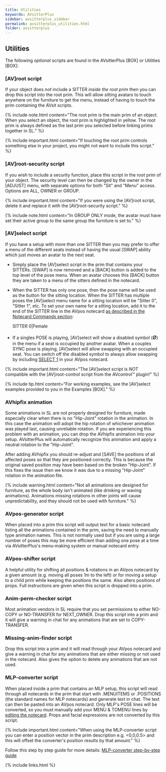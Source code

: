 ```yaml
---
title: Utilities
keywords: AVsitterPlus
sidebar: avsitterplus_sidebar
permalink: avsitterplus_utilities.html
folder: avsitterplus
---
```


## Utilities

The following *optional* scripts are found in the AVsitterPlus [BOX] or Utilities [BOX]:

### [AV]root script
If your object does *not* include a SITTER *inside the root prim* then you can drop this script into the root prim. This will allow sitting avatars to touch anywhere on the furniture to get the menu, instead of having to touch the prim containing the AVsit scripts.

{% include note.html content="The root prim is the main prim of an object. When you select an object, the root prim is highlighted in yellow. The root prim is always defined as the last prim you selected before linking prims together in SL." %}

{% include important.html content="If touching the root prim controls something else in your project, you might not want to include this script." %}

### [AV]root-security script
If you wish to include a security function, place this script in the root prim of your object. The security level can then be changed by the owner in the [ADJUST] menu, with separate options for both "Sit" and "Menu" access. Options are ALL, OWNER or GROUP.

{% include important.html content="If you were using the [AV]root script, delete it and replace it with the [AV]root-security script." %}

{% include note.html content="In GROUP ONLY mode, the avatar must have set their active group to the same group the furniture is set to." %}

### [AV]select script
If you have a setup with more than one SITTER then you may prefer to offer a menu of the different seats instead of having the usual [SWAP] ability which just moves an avatar to the next seat.

- Simply place the [AV]select script in the prim that contains your SITTERs. [SWAP] is now removed and a [BACK] button is added to the top level of the pose menu. When an avatar chooses this [BACK] button they are taken to a menu of the sitters defined in the notecard.
- When the SITTER has only one pose, then the pose name will be used as the button for the sitting location. When the SITTER has multiple poses the [AV]select menu name for a sitting location will be "Sitter 0", "Sitter 1", etc. To set your own name for a sitting location, add it to the end of the SITTER line in the AVpos notecard [as described in the Notecard Commands section](/avsitterplus_avpos.html#sitter):

    SITTER 0|Female

- If a singles POSE is playing, [AV]select will show a disabled symbol (<span style="font-size:150%;">&oslash;</span>) in the menu if a seat is occupied by another avatar. When a couples SYNC pose is playing, [AV]select will allow swapping with an occupied seat. You can switch off the disabled symbol to always allow swapping by including [SELECT 1](/avsitterplus_avpos.html#select) in your AVpos notecard.

{% include important.html content="The [AV]select script is *NOT* compatible with the [AV]root-control script from the AVcontrol&trade; plugin!" %}

{% include tip.html content="For working examples, see the [AV]select examples provided to you in the Examples [BOX]." %}

### AVhipfix animation
Some animations in SL are not properly designed for furniture, made especially clear when there is no "Hip-Joint" rotation in the animation. In this case the animation will adopt the hip rotation of whichever animation was played last, causing unreliable rotation. If you are experiencing this problem with an animation, you can drop the AVhipfix animation into your setup. AVsitterPlus will automatically recognize this animation and apply a neutral rotation to the "Hip-Joint".

After adding AVhipfix you should re-adjust and [SAVE] the positions of all affected poses so that they are positioned correctly. This is because the original saved position may have been based on the broken "Hip-Joint". If this fixes the issue then we know it was due to a missing "Hip-Joint" rotation in the animation file.

{% include warning.html content="Not all animations are designed for furniture, as the whole body isn't animated (like drinking or waving animations). Animations missing rotations in other joints will cause unpredictability, and they should not be used with furniture." %}

### AVpos-generator script
When placed into a prim this script will output text for a basic notecard listing all the animations contained in the prim, saving the need to manually type animation names. This is not normally used but if you are using a large number of poses this may be more efficient than adding one pose at a time via AVsitterPlus's menu-making system or manual notecard entry.

### AVpos-shifter script
A helpful utility for shifting all positions & rotations in an AVpos notecard by a given amount (e.g. moving all poses 1m to the left) or for moving a setup to a child prim while keeping the positions the same. Also alters positions of props. Full instructions are given when this script is dropped into a prim.

### Anim-perm-checker script
Most animation vendors in SL require that you set permissions to either NO-COPY or NO-TRANSFER for NEXT_OWNER. Drop this script into a prim and it will give a warning in chat for any animations that are set to COPY-TRANSFER.

### Missing-anim-finder script
Drop this script into a prim and it will read through your AVpos notecard and give a warning in chat for any animations that are either missing or not used in the notecard. Also gives the option to delete any animations that are not used.

### MLP-converter script
When placed inside a prim that contains an MLP setup, this script will read through all notecards in the prim that start with .MENUITEMS or .POSITIONS (the standard names for MLP notecards) and generate text in chat. The text can then be pasted into an AVpos notecard. Only MLP's POSE lines will be converted, so you must manually add your MENU & TOMENU lines by [editing the notecard](/avsitterplus_avpos.html). Props and facial expressions are not converted by this script.

{% include important.html content="When using the MLP-converter script you can enter a position vector in the prim description e.g. &lt;0,0,0.5&gt; and this will offset the converter's position results by that amount." %}

Follow this step by step guide for more details: [MLP-converter step-by-step guide](avsitterplus_StepByStepGuides_MLPconverter.html)

{% include links.html %}

